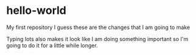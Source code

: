 # hello-world
My first repository
I guess these are the changes that I am going to make

Typing lots also makes it look like I am doing something important so I'm going to do it for a little while longer.
